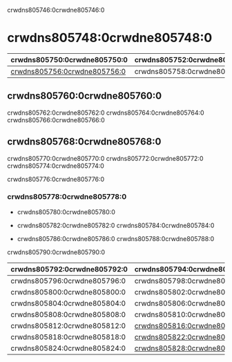 crwdns805746:0crwdne805746:0
# crwdns805748:0crwdne805748:0

| crwdns805750:0crwdne805750:0                                 | crwdns805752:0crwdne805752:0 |
| ------------------------------------------------------------ | ---------------------------- |
| [crwdns805756:0crwdne805756:0](crwdns805754:0crwdne805754:0) | crwdns805758:0crwdne805758:0 |

## crwdns805760:0crwdne805760:0

crwdns805762:0crwdne805762:0 crwdns805764:0crwdne805764:0 crwdns805766:0crwdne805766:0

## crwdns805768:0crwdne805768:0

crwdns805770:0crwdne805770:0 crwdns805772:0crwdne805772:0 crwdns805774:0crwdne805774:0

crwdns805776:0crwdne805776:0
### crwdns805778:0crwdne805778:0

- crwdns805780:0crwdne805780:0

- crwdns805782:0crwdne805782:0 crwdns805784:0crwdne805784:0

- crwdns805786:0crwdne805786:0 crwdns805788:0crwdne805788:0

crwdns805790:0crwdne805790:0

| crwdns805792:0crwdne805792:0 | crwdns805794:0crwdne805794:0                                 |
| ---------------------------- | ------------------------------------------------------------ |
| crwdns805796:0crwdne805796:0 | crwdns805798:0crwdne805798:0                                 |
| crwdns805800:0crwdne805800:0 | crwdns805802:0crwdne805802:0                                 |
| crwdns805804:0crwdne805804:0 | crwdns805806:0crwdne805806:0                                 |
| crwdns805808:0crwdne805808:0 | crwdns805810:0crwdne805810:0                                 |
| crwdns805812:0crwdne805812:0 | [crwdns805816:0crwdne805816:0](crwdns805814:0crwdne805814:0) |
| crwdns805818:0crwdne805818:0 | [crwdns805822:0crwdne805822:0](crwdns805820:0crwdne805820:0) |
| crwdns805824:0crwdne805824:0 | [crwdns805828:0crwdne805828:0](crwdns805826:0crwdne805826:0) |
